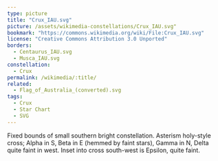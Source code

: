 ```yaml
---
type: picture
title: "Crux_IAU.svg"
picture: /assets/wikimedia-constellations/Crux_IAU.svg"
bookmark: "https://commons.wikimedia.org/wiki/File:Crux_IAU.svg"
license: "Creative Commons Attribution 3.0 Unported"
borders:
  - Centaurus_IAU.svg
  - Musca_IAU.svg
constellation:
  - Crux
permalink: /wikimedia/:title/
related:
  - Flag_of_Australia_(converted).svg
tags:
  - Crux
  - Star Chart
  - SVG
---
```

Fixed bounds of small southern bright constellation. Asterism holy-style cross; Alpha in S, Beta in E (hemmed by faint stars), Gamma in N, Delta quite faint in west. Inset into cross south-west is Epsilon, quite faint.